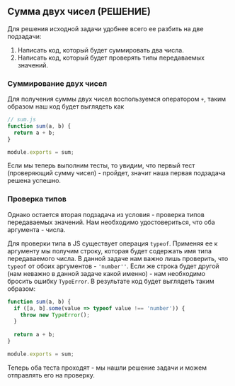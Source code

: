 ## Сумма двух чисел (РЕШЕНИЕ)

Для решения исходной задачи удобнее всего ее разбить на две подзадачи:
1. Написать код, который будет суммировать два числа.
2. Написать код, который будет проверять типы передаваемых значений.

### Суммирование двух чисел
Для получения суммы двух чисел воспользуемся оператором `+`, таким образом наш код будет выглядеть как
```js
// sum.js
function sum(a, b) {
  return a + b;
}

module.exports = sum;
```

Если мы теперь выполним тесты, то увидим, что первый тест (проверяющий сумму чисел) - пройдет, значит наша первая 
подзадача решена успешно.

### Проверка типов
Однако остается вторая подзадача из условия - проверка типов передаваемых значений. Нам необходимо удостовериться, что 
оба аргумента - числа.

Для проверки типа в JS существует операция `typeof`. Применяя ее к аргументу мы получим строку, которая будет содержать
имя типа передаваемого числа. В данной задаче нам важно лишь проверить, что `typeof` от обоих аргументов - `'number''`.
Если же строка будет другой (нам неважно в данной задаче какой именно) - нам необходимо бросить ошибку `TypeError`. 
В результате код будет выглядеть таким образом:
```js
function sum(a, b) {
  if ([a, b].some(value => typeof value !== 'number')) {
    throw new TypeError();
  }
  
  return a + b;
}

module.exports = sum;
``` 

Теперь оба теста проходят - мы нашли решение задачи и можем отправлять его на проверку.
